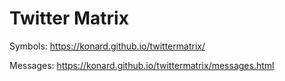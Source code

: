# Twitter Matrix
Symbols: https://konard.github.io/twittermatrix/

Messages: https://konard.github.io/twittermatrix/messages.html
